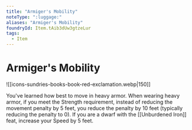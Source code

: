 ```yaml
---
title: "Armiger's Mobility"
noteType: ":luggage:"
aliases: "Armiger's Mobility"
foundryId: Item.tAib3dUw3gtzeLur
tags:
  - Item
---
```


# Armiger's Mobility
![[icons-sundries-books-book-red-exclamation.webp|150]]

You've learned how best to move in heavy armor. When wearing heavy armor, if you meet the Strength requirement, instead of reducing the movement penalty by 5 feet, you reduce the penalty by 10 feet (typically reducing the penalty to 0). If you are a dwarf with the [[Unburdened Iron]] feat, increase your Speed by 5 feet.
